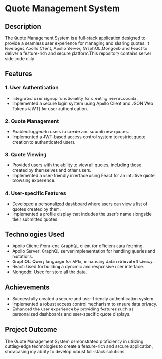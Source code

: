 # Quote Management System

## Description

The Quote Management System is a full-stack application designed to provide a seamless user experience for managing and sharing quotes. It leverages Apollo Client, Apollo Server, GraphQL,Mongodb and React to deliver a feature-rich and secure platform.This repository contains server side code only

## Features

### 1. User Authentication

- Integrated user signup functionality for creating new accounts.
- Implemented a secure login system using Apollo Client and JSON Web Tokens (JWT) for user authentication.

### 2. Quote Management

- Enabled logged-in users to create and submit new quotes.
- Implemented a JWT-based access control system to restrict quote creation to authenticated users.

### 3. Quote Viewing

- Provided users with the ability to view all quotes, including those created by themselves and other users.
- Implemented a user-friendly interface using React for an intuitive quote browsing experience.

### 4. User-specific Features

- Developed a personalized dashboard where users can view a list of quotes created by them.
- Implemented a profile display that includes the user's name alongside their submitted quotes.

## Technologies Used

- Apollo Client: Front-end GraphQL client for efficient data fetching.
- Apollo Server: GraphQL server implementation for handling queries and mutations.
- GraphQL: Query language for APIs, enhancing data retrieval efficiency.
- React: Used for building a dynamic and responsive user interface.
- Mongodb: Used for store all the data.

## Achievements

- Successfully created a secure and user-friendly authentication system.
- Implemented a robust access control mechanism to ensure data privacy.
- Enhanced the user experience by providing features such as personalized dashboards and user-specific quote displays.

## Project Outcome

The Quote Management System demonstrated proficiency in utilizing cutting-edge technologies to create a feature-rich and secure application, showcasing my ability to develop robust full-stack solutions.
